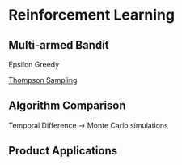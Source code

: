 # Reinforcement Learning

## Multi-armed Bandit

Epsilon Greedy

[Thompson Sampling](https://web.stanford.edu/~bvr/pubs/TS_Tutorial.pdf)

## Algorithm Comparison

Temporal Difference -> Monte Carlo simulations

## Product Applications
